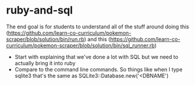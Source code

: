 # ruby-and-sql

The end goal is for students to understand all of the stuff around doing this (https://github.com/learn-co-curriculum/pokemon-scraper/blob/solution/bin/run.rb) and this (https://github.com/learn-co-curriculum/pokemon-scraper/blob/solution/bin/sql_runner.rb)

 - Start with explaining that we've done a lot with SQL but we need to actually bring it into ruby
 - Compare to the command line commands. So things like when I type sqlite3 <DBNAME> that's the same as SQLite3::Database.new('<DBNAME')
